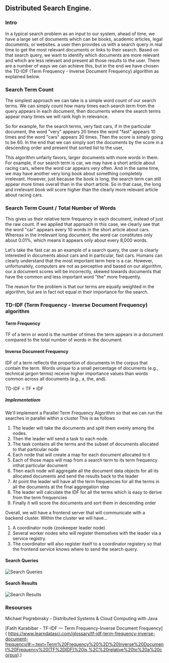 ## Distributed Search Engine.

### Intro

In a typical search problem as an input to our system, ahead of time, we have a large set of documents which can be books, academic articles, legal documents, or websites.
a user then provides us with a search query in real time to get the most relevant documents or links to their search.
Based on that search query, we want to identify which documents are more relevant and which are less relevant and present all those results to the user.
There are a number of ways we can achieve this, but in the end we have chosen the TD-IDF (Term Frequency - Inverse Document Frequency) algorithm as explained below.

### Search Term Count

The simplest approach we can take is a simple word count of our search terms.
We can simply count how many times each search term from the query appears in each document, then documents where the search terms appear many times we will rank high in relevance.

So for example, for the search terms, very fast cars, if in the particular document, the word "very" appears 20 times the word "fast" appears 10 times and the word "cars" appears 30 times. Then the score is simply going to be 60. In the end that we can simply sort the documents by the score in a descending order and present that sorted list to the user,

This algorithm unfairly favors, larger documents with more words in them.
For example, if our search term is car, we may have a short article about racing cars, where the word car appears very often.
And in the same time, we may have another very long book about something completely irrelevant.
However, just because the book is long, the search term can still appear more times overall than in the short article.
So in that case, the long and irrelevant book will score higher than the clearly more relevant article about racing cars.

### Search Term Count / Total Number of Words

This gives us their relative term frequency in each document, instead of just the raw count.
If we applied that approach in this case, we clearly see that the word "car" appears every 10 words in the short article about cars.
Whereas in the irrelevant long document, the word car constitutes only about 0.01%, which means it appears only about every 8,000 words.

Let's take the fast car as an example of a search query, the user is clearly interested in documents about cars and in particular, fast cars.
Humans can clearly understand that the most important term here is a car. However, unfortunately, computers are not as perceptive and based on our algorithm, our a document scores will be incorrectly, skewed towards documents that have the common and less important word "the" more frequently.

The reason for the problem is that our terms are equally weighted in the algorithm, but are in fact not equal in their importance for the search.

### TD-IDF (Term Frequency - Inverse Document Frequency) algorithm

#### Term Frequency

TF of a term or word is the number of times the term appears in a document compared to the total number of words in the document.

#### Inverse Document Frequency

IDF of a term reflects the proportion of documents in the corpus that contain the term. Words unique to a small percentage of documents (e.g., technical jargon terms) receive higher importance values than words common across all documents (e.g., a, the, and).

TD-IDF = TF \* IDF

##### Implementatiom

We'll implement a Parallel Term Frequency Algorithm so that we can run the searches in parallel within a cluster
This is as follows

1. The leader will take the documents and split them evenly among the nodes.
2. Then the leader will send a task to each node.
3. The task contains all the terms and the subset of documents allocated to that particular node
4. Each node that will create a map for each document allocated to it
5. Each of those maps will map from a search term to its term frequency inthat particular document
6. Then each node will aggregate all the document data objects for all its allocated documents and send the results back to the leader
7. At point the leader will have all the term frequencies for all the terms in all the documents at the final aggregation step
8. The leader will calculate the IDF for all the terms which is easy to derive from the term frequencies
9. Finally it will score the documents and sort them in descending order

Overall, we will have a frontend server that will communicate with a backend cluster. Within the cluster we will have...

1. A coordinator node (zookeeper leader node)
2. Several worker nodes who will register themselves with the leader via a service registry.
3. The coordinator will also register itself to a coordinator registery so that the frontend service knows where to send the search query.

#### Search Queries

![Search Queries](https://github.com/pj-mill/distributed-systems/blob/master/dist-search-engine/screenshots/search-queries.PNG)

#### Search Results

![Search Results](https://github.com/pj-mill/distributed-systems/blob/master/dist-search-engine/screenshots/search-results.PNG)

### Resourses

Michael Pogrebinsky - Distributed Systems & Cloud Computing with Java

[Fatih Karabiber - TF-IDF — Term Frequency-Inverse Document Frequency] (
https://www.learndatasci.com/glossary/tf-idf-term-frequency-inverse-document-frequency/#:~:text=Term%20Frequency%20%2D%20Inverse%20Document%20Frequency%20(TF%2DIDF)%20is,%2C%20relative%20to%20a%20corpus).)
